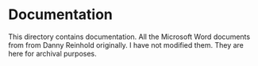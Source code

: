 
Documentation
=============


This directory contains documentation.  All the Microsoft Word documents
from from Danny Reinhold originally.  I have not modified them.  They are
here for archival purposes.  



